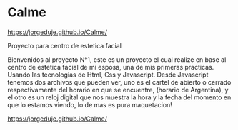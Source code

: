 # Calme
https://jorgeduje.github.io/Calme/

Proyecto para centro de estetica facial

Bienvenidos al proyecto N°1, este es un proyecto el cual realize en base al centro de estetica facial de mi esposa, una de mis primeras practicas.
Usando las tecnologias de Html, Css y Javascript.
Desde Javascript tenemos dos archivos que pueden ver, uno es el cartel de abierto o cerrado respectivamente del horario en que se encuentre, (horario de Argentina),
y el otro es un reloj digital que nos muestra la hora y la fecha del momento en que lo estamos viendo, lo de mas es pura maquetacion!

https://jorgeduje.github.io/Calme/
